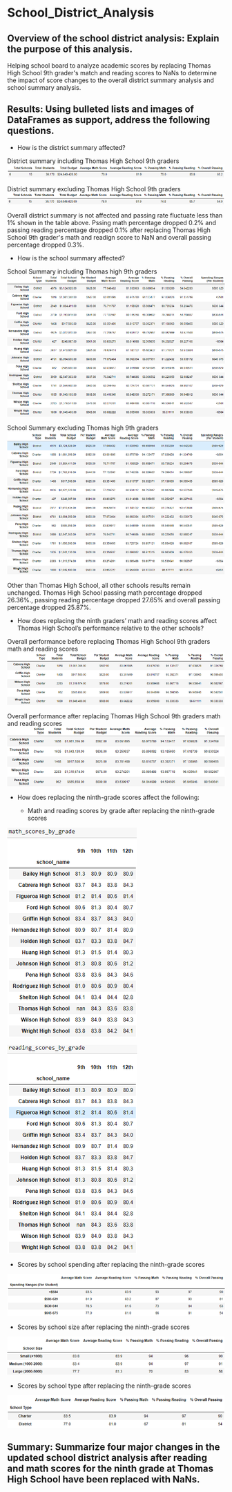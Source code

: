 # School_District_Analysis

## Overview of the school district analysis: Explain the purpose of this analysis.

Helping school board to analyze academic scores by replacing Thomas High School 9th grader's match and reading scores to NaNs to determine the impact of score changes to the overall district summary analysis and school summary analysis.

## Results: Using bulleted lists and images of DataFrames as support, address the following questions.

* How is the district summary affected?

District summary including Thomas High School 9th graders
![District summary including Thomas High School 9th graders](https://github.com/emmagao1/School_District_Analysis/blob/master/district%20summary%20including%20thomas%20high.PNG)

District summary excluding Thomas High School 9th graders
![District summary excluding Thomas High School 9th graders](https://github.com/emmagao1/School_District_Analysis/blob/master/district%20summary%20excluding%20thomas%20high.PNG)

Overall district summary is not affected and passing rate fluctuate less than 1% shown in the table above. Pssing math percentage dropped 0.2% and passing reading percentage dropped 0.1% after replacing Thomas High School 9th grader's math and readign score to NaN and overall passing percentage dropped 0.3%.

* How is the school summary affected?

School Summary including Thomas high 9th graders
![School Summary including Thomas high 9th graders](https://github.com/emmagao1/School_District_Analysis/blob/master/School%20Summary%20including%20Thomas%20high%209th%20graders.PNG)

School Summary excluding Thomas high 9th graders
![School Summary excluding Thomas high 9th graders](https://github.com/emmagao1/School_District_Analysis/blob/master/School%20Summary%20excluding%20Thomas%20high%209th%20graders.PNG)

Other than Thomas High School, all other schools results remain unchanged. Thomas High School passing math percentage dropped 26.36%., passing reading percentage dropped 27.65% and overall passing percentage dropped 25.87%. 

* How does replacing the ninth graders’ math and reading scores affect Thomas High School’s performance relative to the other schools?

Overall performance before replacing Thomas High School 9th graders math and reading scores
![overall passing excluding thomas high](https://github.com/emmagao1/School_District_Analysis/blob/master/overall%20passing%20excluding%20thomas%20high.PNG)


Overall performance after replacing Thomas High School 9th graders math and reading scores
![overall passing including thomas high](https://github.com/emmagao1/School_District_Analysis/blob/master/overall%20passing%20including%20thomas%20high%20after%20score%20replacement.PNG)

* How does replacing the ninth-grade scores affect the following:

  - Math and reading scores by grade after replacing the ninth-grade scores

![math score by grade after score replacement](https://github.com/emmagao1/School_District_Analysis/blob/master/Math%20score%20by%20grade%20after%20thomas%20score%20replacement.PNG)

![reading score by grade after score replacement](https://github.com/emmagao1/School_District_Analysis/blob/master/Reading%20score%20by%20grade%20after%20thomas%20score%20replacement.PNG)
 
 - Scores by school spending after replacing the ninth-grade scores

![Scores by school spending after score replacement](https://github.com/emmagao1/School_District_Analysis/blob/master/school%20spending%20scores%20after%20thomas%20high%20replacement.PNG)
 
 - Scores by school size after replacing the ninth-grade scores
 
 ![Scores by school size after score replacement](https://github.com/emmagao1/School_District_Analysis/blob/master/school%20size%20scores%20after%20thomas%20high%20replacement.PNG)
 
  - Scores by school type after replacing the ninth-grade scores

 ![Scores by school type after score replacement](https://github.com/emmagao1/School_District_Analysis/blob/master/school%20type%20scores%20after%20thomas%20high%20replacement.PNG)



## Summary: Summarize four major changes in the updated school district analysis after reading and math scores for the ninth grade at Thomas High School have been replaced with NaNs.
